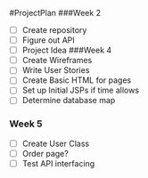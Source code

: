#ProjectPlan
###Week 2
- [ ] Create repository
- [ ] Figure out API
- [ ] Project Idea
###Week 4
- [ ] Create Wireframes
- [ ] Write User Stories
- [ ] Create Basic HTML for pages
- [ ] Set up Initial JSPs if time allows
- [ ] Determine database map
### Week 5
- [ ] Create User Class
- [ ] Order page?
- [ ] Test API interfacing